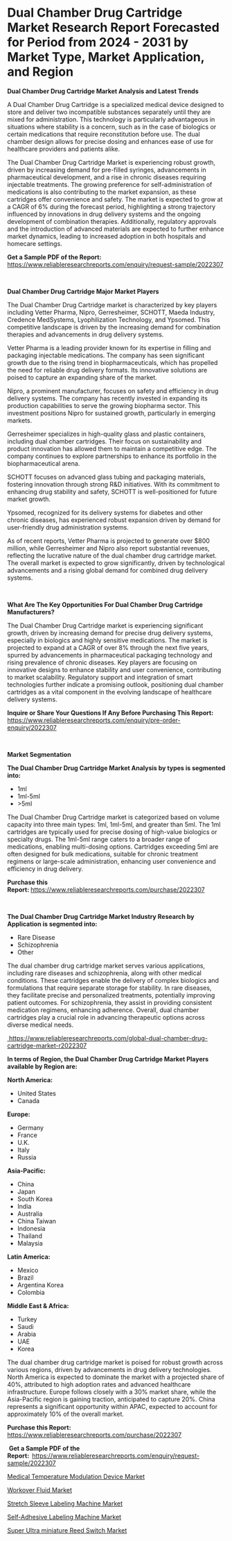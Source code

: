 <p><h1>Dual Chamber Drug Cartridge Market Research Report Forecasted for Period from 2024 -  2031 by Market Type, Market Application, and Region</h1></p><p><strong>Dual Chamber Drug Cartridge Market Analysis and Latest Trends</strong></p>
<p><p>A Dual Chamber Drug Cartridge is a specialized medical device designed to store and deliver two incompatible substances separately until they are mixed for administration. This technology is particularly advantageous in situations where stability is a concern, such as in the case of biologics or certain medications that require reconstitution before use. The dual chamber design allows for precise dosing and enhances ease of use for healthcare providers and patients alike.</p><p>The Dual Chamber Drug Cartridge Market is experiencing robust growth, driven by increasing demand for pre-filled syringes, advancements in pharmaceutical development, and a rise in chronic diseases requiring injectable treatments. The growing preference for self-administration of medications is also contributing to the market expansion, as these cartridges offer convenience and safety. The market is expected to grow at a CAGR of 6% during the forecast period, highlighting a strong trajectory influenced by innovations in drug delivery systems and the ongoing development of combination therapies. Additionally, regulatory approvals and the introduction of advanced materials are expected to further enhance market dynamics, leading to increased adoption in both hospitals and homecare settings.</p></p>
<p><strong>Get a Sample PDF of the Report:&nbsp;</strong> <a href="https://www.reliableresearchreports.com/enquiry/request-sample/2022307?utm_campaign=4&utm_medium=2&utm_source=Github&utm_content=ia&utm_term=28102024&utm_id=dual-chamber-drug-cartridge">https://www.reliableresearchreports.com/enquiry/request-sample/2022307</a></p>
<p>&nbsp;</p>
<p><strong>Dual Chamber Drug Cartridge Major Market Players</strong></p>
<p><p>The Dual Chamber Drug Cartridge market is characterized by key players including Vetter Pharma, Nipro, Gerresheimer, SCHOTT, Maeda Industry, Credence MedSystems, Lyophilization Technology, and Ypsomed. This competitive landscape is driven by the increasing demand for combination therapies and advancements in drug delivery systems.</p><p>Vetter Pharma is a leading provider known for its expertise in filling and packaging injectable medications. The company has seen significant growth due to the rising trend in biopharmaceuticals, which has propelled the need for reliable drug delivery formats. Its innovative solutions are poised to capture an expanding share of the market.</p><p>Nipro, a prominent manufacturer, focuses on safety and efficiency in drug delivery systems. The company has recently invested in expanding its production capabilities to serve the growing biopharma sector. This investment positions Nipro for sustained growth, particularly in emerging markets.</p><p>Gerresheimer specializes in high-quality glass and plastic containers, including dual chamber cartridges. Their focus on sustainability and product innovation has allowed them to maintain a competitive edge. The company continues to explore partnerships to enhance its portfolio in the biopharmaceutical arena.</p><p>SCHOTT focuses on advanced glass tubing and packaging materials, fostering innovation through strong R&D initiatives. With its commitment to enhancing drug stability and safety, SCHOTT is well-positioned for future market growth.</p><p>Ypsomed, recognized for its delivery systems for diabetes and other chronic diseases, has experienced robust expansion driven by demand for user-friendly drug administration systems.</p><p>As of recent reports, Vetter Pharma is projected to generate over $800 million, while Gerresheimer and Nipro also report substantial revenues, reflecting the lucrative nature of the dual chamber drug cartridge market. The overall market is expected to grow significantly, driven by technological advancements and a rising global demand for combined drug delivery systems.</p></p>
<p>&nbsp;</p>
<p><strong>What Are The Key Opportunities For Dual Chamber Drug Cartridge Manufacturers?</strong></p>
<p><p>The Dual Chamber Drug Cartridge market is experiencing significant growth, driven by increasing demand for precise drug delivery systems, especially in biologics and highly sensitive medications. The market is projected to expand at a CAGR of over 8% through the next five years, spurred by advancements in pharmaceutical packaging technology and rising prevalence of chronic diseases. Key players are focusing on innovative designs to enhance stability and user convenience, contributing to market scalability. Regulatory support and integration of smart technologies further indicate a promising outlook, positioning dual chamber cartridges as a vital component in the evolving landscape of healthcare delivery systems.</p></p>
<p><strong>Inquire or Share Your Questions If Any Before Purchasing This Report:</strong> <a href="https://www.reliableresearchreports.com/enquiry/pre-order-enquiry/2022307?utm_campaign=4&utm_medium=2&utm_source=Github&utm_content=ia&utm_term=28102024&utm_id=dual-chamber-drug-cartridge">https://www.reliableresearchreports.com/enquiry/pre-order-enquiry/2022307</a></p>
<p>&nbsp;</p>
<p><strong>Market Segmentation</strong></p>
<p><strong>The Dual Chamber Drug Cartridge Market Analysis by types is segmented into:</strong></p>
<p><ul><li>1ml</li><li>1ml-5ml</li><li>>5ml</li></ul></p>
<p><p>The Dual Chamber Drug Cartridge market is categorized based on volume capacity into three main types: 1ml, 1ml-5ml, and greater than 5ml. The 1ml cartridges are typically used for precise dosing of high-value biologics or specialty drugs. The 1ml-5ml range caters to a broader range of medications, enabling multi-dosing options. Cartridges exceeding 5ml are often designed for bulk medications, suitable for chronic treatment regimens or large-scale administration, enhancing user convenience and efficiency in drug delivery.</p></p>
<p><strong>Purchase this Report:&nbsp;</strong><a href="https://www.reliableresearchreports.com/purchase/2022307?utm_campaign=4&utm_medium=2&utm_source=Github&utm_content=ia&utm_term=28102024&utm_id=dual-chamber-drug-cartridge">https://www.reliableresearchreports.com/purchase/2022307</a></p>
<p>&nbsp;</p>
<p><strong>The Dual Chamber Drug Cartridge Market Industry Research by Application is segmented into:</strong></p>
<p><ul><li>Rare Disease</li><li>Schizophrenia</li><li>Other</li></ul></p>
<p><p>The dual chamber drug cartridge market serves various applications, including rare diseases and schizophrenia, along with other medical conditions. These cartridges enable the delivery of complex biologics and formulations that require separate storage for stability. In rare diseases, they facilitate precise and personalized treatments, potentially improving patient outcomes. For schizophrenia, they assist in providing consistent medication regimens, enhancing adherence. Overall, dual chamber cartridges play a crucial role in advancing therapeutic options across diverse medical needs.</p></p>
<p><a href="https://www.reliableresearchreports.com/global-dual-chamber-drug-cartridge-market-r2022307?utm_campaign=4&utm_medium=2&utm_source=Github&utm_content=ia&utm_term=28102024&utm_id=dual-chamber-drug-cartridge">&nbsp;https://www.reliableresearchreports.com/global-dual-chamber-drug-cartridge-market-r2022307</a></p>
<p><strong>In terms of Region, the Dual Chamber Drug Cartridge Market Players available by Region are:</strong></p>
<p>
    <p> <strong> North America: </strong>
        <ul>
            <li>United States</li>
            <li>Canada</li>
        </ul>
        </p> 
    <p> <strong> Europe: </strong>
        <ul>
            <li>Germany</li>
            <li>France</li>
            <li>U.K.</li>
            <li>Italy</li>
            <li>Russia</li>
        </ul>
        </p> 
    <p> <strong> Asia-Pacific: </strong>
        <ul>
            <li>China</li>
            <li>Japan</li>
            <li>South Korea</li>
            <li>India</li>
            <li>Australia</li>
            <li>China Taiwan</li>
            <li>Indonesia</li>
            <li>Thailand</li>
            <li>Malaysia</li>
        </ul>
        </p> 
    <p> <strong> Latin America: </strong>
        <ul>
            <li>Mexico</li>
            <li>Brazil</li>
            <li>Argentina Korea</li>
            <li>Colombia</li>
        </ul>
        </p> 
    <p> <strong> Middle East & Africa: </strong>
        <ul>
            <li>Turkey</li>
            <li>Saudi</li>
            <li>Arabia</li>
            <li>UAE</li>
            <li>Korea</li>
        </ul>
    </p>
    </p>
<p><p>The dual chamber drug cartridge market is poised for robust growth across various regions, driven by advancements in drug delivery technologies. North America is expected to dominate the market with a projected share of 40%, attributed to high adoption rates and advanced healthcare infrastructure. Europe follows closely with a 30% market share, while the Asia-Pacific region is gaining traction, anticipated to capture 20%. China represents a significant opportunity within APAC, expected to account for approximately 10% of the overall market.</p></p>
<p><strong>Purchase this Report: </strong><a href="https://www.reliableresearchreports.com/purchase/2022307?utm_campaign=4&utm_medium=2&utm_source=Github&utm_content=ia&utm_term=28102024&utm_id=dual-chamber-drug-cartridge">https://www.reliableresearchreports.com/purchase/2022307</a></p>
<p>&nbsp;<strong>Get a Sample PDF of the Report:&nbsp;&nbsp;</strong><a href="https://www.reliableresearchreports.com/enquiry/request-sample/2022307?utm_campaign=4&utm_medium=2&utm_source=Github&utm_content=ia&utm_term=28102024&utm_id=dual-chamber-drug-cartridge">https://www.reliableresearchreports.com/enquiry/request-sample/2022307</a></p>
<p><strong></strong></p>
<p><p><a href="https://github.com/alesiasc0na/Market-Research-Report-List-1/blob/main/medical-temperature-modulation-device-market.md?utm_campaign=4&utm_medium=2&utm_source=Github&utm_content=ia&utm_term=28102024&utm_id=dual-chamber-drug-cartridge">Medical Temperature Modulation Device Market</a></p><p><a href="https://medium.com/@lanieeshlevoy/consumer-behavior-shifts-in-the-workover-fluid-market-demand-analysis-and-forecast-2024-2031-ffbdfd564d9c?utm_campaign=4&utm_medium=2&utm_source=Github&utm_content=ia&utm_term=28102024&utm_id=dual-chamber-drug-cartridge">Workover Fluid Market</a></p><p><a href="https://issuu.com/reportprime-2/docs/stretch-sleeve-labeling-machine-mar_4411c1ee1562b2?utm_campaign=4&utm_medium=2&utm_source=Github&utm_content=ia&utm_term=28102024&utm_id=dual-chamber-drug-cartridge">Stretch Sleeve Labeling Machine Market</a></p><p><a href="https://issuu.com/reportprime-2/docs/self-adhesive-labeling-machine-mark_73fb47f64a301e?utm_campaign=4&utm_medium=2&utm_source=Github&utm_content=ia&utm_term=28102024&utm_id=dual-chamber-drug-cartridge">Self-Adhesive Labeling Machine Market</a></p><p><a href="https://github.com/WayneHopkins413/Market-Research-Report-List-1/blob/main/super-ultra-miniature-reed-switch-market.md?utm_campaign=4&utm_medium=2&utm_source=Github&utm_content=ia&utm_term=28102024&utm_id=dual-chamber-drug-cartridge">Super Ultra miniature Reed Switch Market</a></p></p>